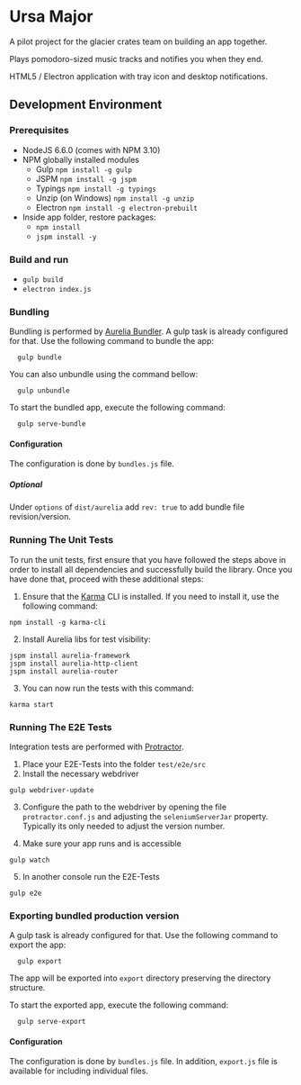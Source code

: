 # Ursa Major

A pilot project for the glacier crates team on building an app together.

Plays pomodoro-sized music tracks and notifies you when they end.

HTML5 / Electron application with tray icon and desktop notifications.

## Development Environment

### Prerequisites

* NodeJS 6.6.0 (comes with NPM 3.10)
* NPM globally installed modules
  * Gulp `npm install -g gulp`
  * JSPM `npm install -g jspm`
  * Typings `npm install -g typings`
  * Unzip (on Windows) `npm install -g unzip`
  * Electron `npm install -g electron-prebuilt`
* Inside app folder, restore packages:
  * `npm install`
  * `jspm install -y`

### Build and run

* `gulp build`
* `electron index.js`

### Bundling

Bundling is performed by [Aurelia Bundler](http://github.com/aurelia/bundler). A gulp task is already configured for that. Use the following command to bundle the app:

  ```shell
    gulp bundle
  ```

You can also unbundle using the command bellow:

  ```shell
    gulp unbundle
  ```

To start the bundled app, execute the following command:

  ```shell
    gulp serve-bundle
  ```

#### Configuration

The configuration is done by ```bundles.js``` file.

##### Optional

Under ```options``` of ```dist/aurelia``` add ```rev: true``` to add bundle file revision/version.

### Running The Unit Tests

To run the unit tests, first ensure that you have followed the steps above in order to install all dependencies and successfully build the library. Once you have done that, proceed with these additional steps:

1. Ensure that the [Karma](http://karma-runner.github.io/) CLI is installed. If you need to install it, use the following command:

  ```shell
  npm install -g karma-cli
  ```

2. Install Aurelia libs for test visibility:

```shell
jspm install aurelia-framework
jspm install aurelia-http-client
jspm install aurelia-router
```

3. You can now run the tests with this command:

  ```shell
  karma start
  ```

### Running The E2E Tests

Integration tests are performed with [Protractor](http://angular.github.io/protractor/#/).

1. Place your E2E-Tests into the folder ```test/e2e/src```
2. Install the necessary webdriver

  ```shell
  gulp webdriver-update
  ```

3. Configure the path to the webdriver by opening the file ```protractor.conf.js``` and adjusting the ```seleniumServerJar``` property. Typically its only needed to adjust the version number.

4. Make sure your app runs and is accessible

  ```shell
  gulp watch
  ```

5. In another console run the E2E-Tests

  ```shell
  gulp e2e
  ```

### Exporting bundled production version

A gulp task is already configured for that. Use the following command to export the app:

  ```shell
    gulp export
  ```
The app will be exported into ```export``` directory preserving the directory structure.

To start the exported app, execute the following command:

  ```shell
    gulp serve-export
  ```

#### Configuration

The configuration is done by ```bundles.js``` file.
In addition, ```export.js``` file is available for including individual files.
